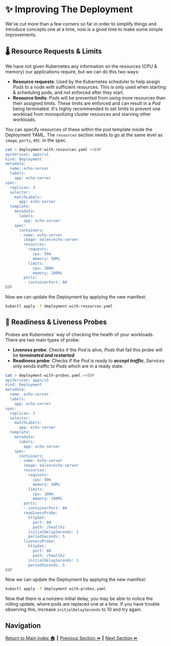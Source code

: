 # ✨ Improving The Deployment

We've cut more than a few corners so far in order to simplify things and introduce concepts one at a time, now is a good time to make some simple improvements.

## 🌡️ Resource Requests & Limits

We have not given Kubernetes any information on the resources (CPU & memory) our applications require, but we can do this two ways:

- **Resource requests**: Used by the Kubernetes scheduler to help assign _Pods_ to a node with sufficient resources.
  This is only used when starting & scheduling pods, and not enforced after they start.
- **Resource limits**: _Pods_ will be prevented from using more resources than their assigned limits.
  These limits are enforced and can result in a _Pod_ being terminated. It's highly recommended to set limits to prevent one workload from monopolizing cluster resources and starving other workloads.

You can specify resources of these within the pod template inside the Deployment YAML. The `resources` section needs to go at the same level as `image`, `ports`, etc. in the spec.

```bash
cat > deployment-with-resources.yaml <<EOF
apiVersion: apps/v1
kind: Deployment
metadata:
  name: echo-server
  labels:
    app: echo-server
spec:
  replicas: 3
  selector:
    matchLabels:
      app: echo-server
  template:
    metadata:
      labels:
        app: echo-server
    spec:
      containers:
      - name: echo-server
        image: ealen/echo-server
        resources:
          requests:
            cpu: 50m
            memory: 50Mi
          limits:
            cpu: 100m
            memory: 100Mi
        ports:
        - containerPort: 80
EOF
```

Now we can update the Deployment by applying the new manifest:

```bash
kubectl apply -f deployment-with-resources.yaml
```

## 💓 Readiness & Liveness Probes

Probes are Kubernetes' way of checking the health of your workloads. There are two main types of probe:

- **Liveness probe**: Checks if the _Pod_ is alive, _Pods_ that fail this probe will be **_terminated and restarted_**
- **Readiness probe**: Checks if the _Pod_ is ready to **_accept traffic_**, _Services_ only sends traffic to _Pods_ which are in a ready state.

```bash
cat > deployment-with-probes.yaml <<EOF
apiVersion: apps/v1
kind: Deployment
metadata:
  name: echo-server
  labels:
    app: echo-server
spec:
  replicas: 3
  selector:
    matchLabels:
      app: echo-server
  template:
    metadata:
      labels:
        app: echo-server
    spec:
      containers:
      - name: echo-server
        image: ealen/echo-server
        resources:
          requests:
            cpu: 50m
            memory: 50Mi
          limits:
            cpu: 100m
            memory: 100Mi
        ports:
        - containerPort: 80
        readinessProbe:
          httpGet:
            port: 80
            path: /healthz
          initialDelaySeconds: 1
          periodSeconds: 5
        livenessProbe:
          httpGet:
            port: 80
            path: /healthz
          initialDelaySeconds: 1
          periodSeconds: 5
EOF
```

Now we can update the Deployment by applying the new manifest:
```bash
kubectl apply -f deployment-with-probes.yaml
```

Now that there is a nonzero initial delay, you may be able to notice the rolling update, where pods are replaced one at a time. If you have trouble observing this, increase `initialDelaySeconds` to 10 and try again.

## Navigation

[Return to Main Index 🏠](../readme.md) ‖
[Previous Section ⏪](../06-frontend/readme.md) ‖ [Next Section ⏩](../08-helm-ingress/readme.md)
